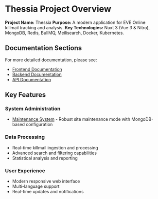 # Thessia Project Overview

**Project Name:** Thessia
**Purpose:** A modern application for EVE Online killmail tracking and analysis.
**Key Technologies:** Nuxt 3 (Vue 3 & Nitro), MongoDB, Redis, BullMQ, Meilisearch, Docker, Kubernetes.

## Documentation Sections

For more detailed documentation, please see:

- [Frontend Documentation](./frontend/index.md)
- [Backend Documentation](./backend/index.md)
- [API Documentation](./api/index.md)

## Key Features

### System Administration
- [Maintenance System](./backend/maintenance.md) - Robust site maintenance mode with MongoDB-based configuration

### Data Processing
- Real-time killmail ingestion and processing
- Advanced search and filtering capabilities
- Statistical analysis and reporting

### User Experience
- Modern responsive web interface
- Multi-language support
- Real-time updates and notifications
